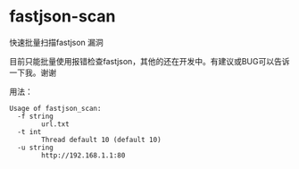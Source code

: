 # fastjson-scan

快速批量扫描fastjson 漏洞

目前只能批量使用报错检查fastjson，其他的还在开发中。有建议或BUG可以告诉一下我。谢谢

用法：
```
Usage of fastjson_scan:
  -f string
        url.txt
  -t int
        Thread default 10 (default 10)
  -u string
        http://192.168.1.1:80
```
